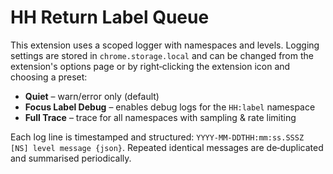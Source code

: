 # HH Return Label Queue

This extension uses a scoped logger with namespaces and levels. Logging
settings are stored in `chrome.storage.local` and can be changed from the
extension's options page or by right‑clicking the extension icon and choosing a
preset:

- **Quiet** – warn/error only (default)
- **Focus Label Debug** – enables debug logs for the `HH:label` namespace
- **Full Trace** – trace for all namespaces with sampling & rate limiting

Each log line is timestamped and structured: `YYYY-MM-DDTHH:mm:ss.SSSZ [NS]
level message {json}`. Repeated identical messages are de‑duplicated and
summarised periodically.
